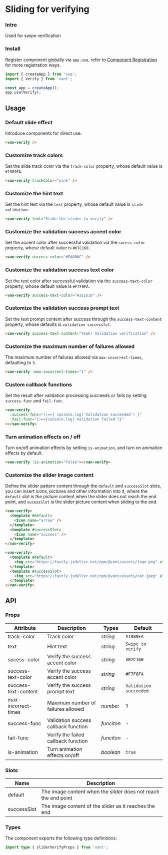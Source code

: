 # Sliding for verifying

### Intro

Used for swipe verification

### Install

Register component globally via `app.use`, refer to [Component Registration](#/en-US/advanced-usage#zu-jian-zhu-ce) for more registration ways.

```js
import { createApp } from 'vue';
import { Verify } from 'vant';

const app = createApp();
app.use(Verify);
```

## Usage

### Default slide effect

Introduce components for direct use.

```html
<van-verify />
```

### Customize track colors

Set the slide track color via the `track-color` property, whose default value is `#1989FA`.

```html
<van-verify trackColor="pink" />
```

### Customize the hint text

Set the hint text via the `text` property, whose default value is `slide validation`.

```html
<van-verify text="Slide the slider to verify" />
```

### Customize the validation success accent color

Set the accent color after successful validation via the `sucess-color` property, whose default value is `#07C160`.

```html
<van-verify success-color="#FAAB0C" />
```

### Customize the validation success text color

Set the text color after successful validation via the `success-text-color` property, whose default value is `#F7F8FA`.

```html
<van-verify success-text-color="#161618" />
```

### Customize the validation success prompt text

Set the text prompt content after success through the `success-text-content` property, whose defaults is `validation successful`.

```html
<van-verify success-text-content="Yeah! Validation verification" />
```

### Customize the maximum number of failures allowed

The maximum number of failures allowed via `max-incorrect-times`, defaulting to `3`.

```html
<van-verify :max-incorrect-times="1" />
```

### Custom callback functions

Set the result after validation processing succeeds or fails by setting `success-func` and `fail-func`.

```html
<van-verify
  :success-func="()=>{ console.log('Validation succeeded') }"
  :fail-func="()=>{console.log('Validation failed')}"
></van-verify>
```

### Turn animation effects on / off

Turn on/off animation effects by setting `is-animation`, and turn on animation effects by default.

```html
<van-verify :is-animation="false"></van-verify>
```

### Customize the slider image content

Define the slider pattern content through the `default` and `successSlot` slots, you can insert icons, pictures and other information into it, where the `default` slot is the picture content when the slider does not reach the end point, and `sucessSlot` is the slider picture content when sliding to the end.

```html
<van-verify>
  <template #default>
    <Icon name="arrow" />
  </template>
  <template #successSlot>
    <Icon name="success" />
  </template>
</van-verify>
```

```html
<van-verify>
  <template #default>
    <img src="https://fastly.jsdelivr.net/npm/@vant/assets/logo.png" alt="" />
  </template>
  <template #successSlot>
    <img src="https://fastly.jsdelivr.net/npm/@vant/assets/cat.jpeg" alt="" />
  </template>
</van-verify>
```

## API

### Props

| Attribute | Description | Types | Default |
| --- | --- | --- | --- |
| track-color | Track color | _string_ | `#1989FA` |
| text | Hint text | _string_ | `Swipe to verify` |
| sucess-color | Verify the success accent color | _string_ | `#07C160` |
| success-text-color | Verify the success accent color | _string_ | `#F7F8FA` |
| success-text-content | Verify the success prompt text | _string_ | `Validation succeeded` |
| max-incorrect-times | Maximum number of failures allowed | _number_ | `3` |
| success-func | Validation success callback function | _funciton_ | - |
| fail-func | Verify the failed callback function | _funciton_ | - |
| is-animation | Turn animation effects on/off | _boolean_ | `true` |

### Slots

| Name        | Description                                                    |
| ----------- | -------------------------------------------------------------- |
| default     | The image content when the slider does not reach the end point |
| successSlot | The image content of the slider as it reaches the end          |

### Types

The component exports the following type definitions:

```ts
import type { sliderVerifyProps } from 'vant';
```
